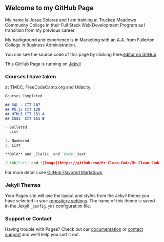## Welcome to my GitHub Page

My name is Josue Solares and I am training at Truckee Meadows Community College in their Full Stack Web Development Program as I transition from my previous career.

My background and experience is in Marketing with an A.A. from Fullerton College in Business Administration.

You can see the source code of this page by clicking here:[editor on GitHub](https://github.com/Mr-Clean-Code/Mr-Clean-Code/edit/gh-pages/index.md)

This GitHub Page is running on [Jekyll](https://jekyllrb.com/) 

### Courses I have taken

at TMCC, FreeCodeCamp.org and Udacity.

```markdown
Courses Completed

## SQL - CIT 107
## P5.js CIT 128
## HTML5 CIT 151 A
## CSS3  CIT 151 B

- Bulleted
- List

1. Numbered
2. List

**Bold** and _Italic_ and `Code` text

[Link](url) and ![Image](https://github.com/Mr-Clean-Code/Mr-Clean-Code/blob/main/20201212_160802.jpg)
```

For more details see [GitHub Flavored Markdown](https://guides.github.com/features/mastering-markdown/).

### Jekyll Themes

Your Pages site will use the layout and styles from the Jekyll theme you have selected in your [repository settings](https://github.com/Mr-Clean-Code/Mr-Clean-Code/settings/pages). The name of this theme is saved in the Jekyll `_config.yml` configuration file.

### Support or Contact

Having trouble with Pages? Check out our [documentation](https://docs.github.com/categories/github-pages-basics/) or [contact support](https://support.github.com/contact) and we’ll help you sort it out.
